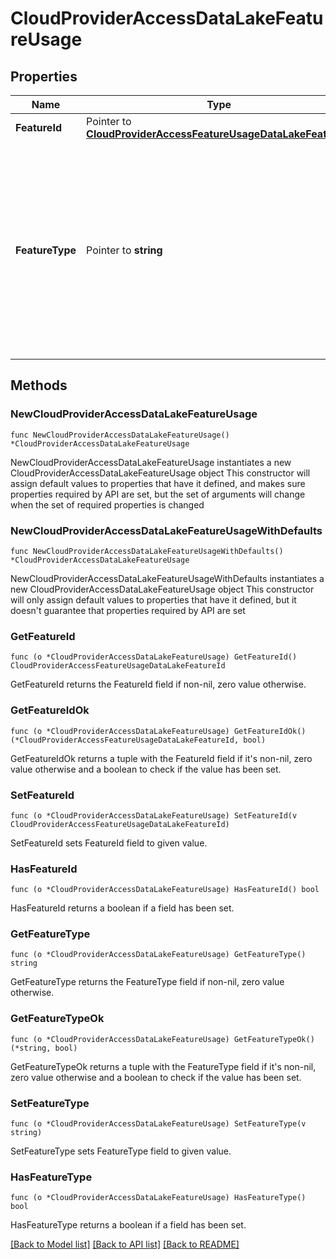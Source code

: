 # CloudProviderAccessDataLakeFeatureUsage

## Properties

Name | Type | Description | Notes
------------ | ------------- | ------------- | -------------
**FeatureId** | Pointer to [**CloudProviderAccessFeatureUsageDataLakeFeatureId**](CloudProviderAccessFeatureUsageDataLakeFeatureId.md) |  | [optional] 
**FeatureType** | Pointer to **string** | Human-readable label that describes one MongoDB Cloud feature linked to this Amazon Web Services (AWS) Identity and Access Management (IAM) role. | [optional] [readonly] 

## Methods

### NewCloudProviderAccessDataLakeFeatureUsage

`func NewCloudProviderAccessDataLakeFeatureUsage() *CloudProviderAccessDataLakeFeatureUsage`

NewCloudProviderAccessDataLakeFeatureUsage instantiates a new CloudProviderAccessDataLakeFeatureUsage object
This constructor will assign default values to properties that have it defined,
and makes sure properties required by API are set, but the set of arguments
will change when the set of required properties is changed

### NewCloudProviderAccessDataLakeFeatureUsageWithDefaults

`func NewCloudProviderAccessDataLakeFeatureUsageWithDefaults() *CloudProviderAccessDataLakeFeatureUsage`

NewCloudProviderAccessDataLakeFeatureUsageWithDefaults instantiates a new CloudProviderAccessDataLakeFeatureUsage object
This constructor will only assign default values to properties that have it defined,
but it doesn't guarantee that properties required by API are set

### GetFeatureId

`func (o *CloudProviderAccessDataLakeFeatureUsage) GetFeatureId() CloudProviderAccessFeatureUsageDataLakeFeatureId`

GetFeatureId returns the FeatureId field if non-nil, zero value otherwise.

### GetFeatureIdOk

`func (o *CloudProviderAccessDataLakeFeatureUsage) GetFeatureIdOk() (*CloudProviderAccessFeatureUsageDataLakeFeatureId, bool)`

GetFeatureIdOk returns a tuple with the FeatureId field if it's non-nil, zero value otherwise
and a boolean to check if the value has been set.

### SetFeatureId

`func (o *CloudProviderAccessDataLakeFeatureUsage) SetFeatureId(v CloudProviderAccessFeatureUsageDataLakeFeatureId)`

SetFeatureId sets FeatureId field to given value.

### HasFeatureId

`func (o *CloudProviderAccessDataLakeFeatureUsage) HasFeatureId() bool`

HasFeatureId returns a boolean if a field has been set.

### GetFeatureType

`func (o *CloudProviderAccessDataLakeFeatureUsage) GetFeatureType() string`

GetFeatureType returns the FeatureType field if non-nil, zero value otherwise.

### GetFeatureTypeOk

`func (o *CloudProviderAccessDataLakeFeatureUsage) GetFeatureTypeOk() (*string, bool)`

GetFeatureTypeOk returns a tuple with the FeatureType field if it's non-nil, zero value otherwise
and a boolean to check if the value has been set.

### SetFeatureType

`func (o *CloudProviderAccessDataLakeFeatureUsage) SetFeatureType(v string)`

SetFeatureType sets FeatureType field to given value.

### HasFeatureType

`func (o *CloudProviderAccessDataLakeFeatureUsage) HasFeatureType() bool`

HasFeatureType returns a boolean if a field has been set.


[[Back to Model list]](../README.md#documentation-for-models) [[Back to API list]](../README.md#documentation-for-api-endpoints) [[Back to README]](../README.md)


